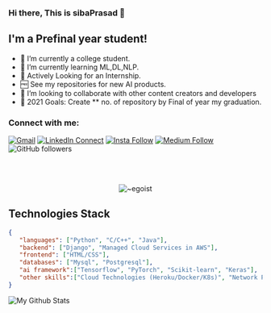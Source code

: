 ### Hi there, This is sibaPrasad 👋

## I'm a Prefinal year student!
- 🛃 I’m currently a college student.
- 🌱 I’m currently learning ML,DL,NLP.
- 🔑 Actively Looking for an Internship.
- 🆓 See my repositories for new AI products.
- 👯 I’m looking to collaborate with other content creators and developers
- 💫 2021 Goals: Create ** no. of repository by Final of year my graduation.


### Connect with me:

[![Gmail](https://img.shields.io/badge/%20-Send%20Mail-black?color=14171A&labelColor=ef5350&logo=gmail&logoColor=ffffff)](mailto:sahoosibaprasad2221@gmail.com?subject=From%20GitHub&body=Hi,%20there.%20Found%20you%20from%20GitHub.)
[![LinkedIn Connect](https://img.shields.io/badge/%20-Connect-black?color=14171A&labelColor=212121&logo=linkedin&logoColor=ffffff)](https://www.linkedin.com/in/siba-prasad-41b5731a2/)
[![Insta Follow](https://img.shields.io/badge/%20-Follow-black?color=14171A&labelColor=d81b60&logo=instagram&logoColor=ffffff)](https://www.instagram.com/__yours_siba__/)
[![Medium Follow](https://img.shields.io/badge/%20-Follow-black?color=14171A&labelColor=050404&logo=medium&logoColor=ffffff)](https://sahoosibaprasad.medium.com/)
![GitHub followers](https://img.shields.io/github/followers/SibPrasad?label=follow&style=social)


<br />
<br />
<p align="center"> <img src="https://komarev.com/ghpvc/?username=SibPrasad" alt="~egoist" /> </p>


## Technologies Stack

```json
{
   "languages": ["Python", "C/C++", "Java"],
   "backend": ["Django", "Managed Cloud Services in AWS"],
   "frontend": ["HTML/CSS"],
   "databases": ["Mysql", "Postgresql"],
   "ai framework":["Tensorflow", "PyTorch", "Scikit-learn", "Keras"],
   "other skills":["Cloud Technologies (Heroku/Docker/K8s)", "Network Protocols & Programming"]
}
```



<img align="left" alt="My Github Stats" src="https://github-readme-stats.vercel.app/api?username=SibPrasad&show_icons=true&hide_border=true" />

